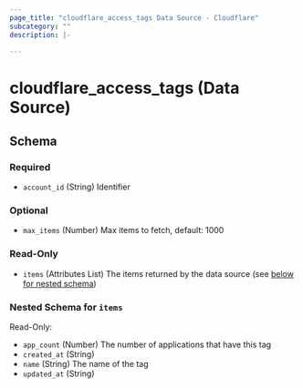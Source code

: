 ```yaml
---
page_title: "cloudflare_access_tags Data Source - Cloudflare"
subcategory: ""
description: |-
  
---
```


# cloudflare_access_tags (Data Source)




<!-- schema generated by tfplugindocs -->
## Schema

### Required

- `account_id` (String) Identifier

### Optional

- `max_items` (Number) Max items to fetch, default: 1000

### Read-Only

- `items` (Attributes List) The items returned by the data source (see [below for nested schema](#nestedatt--items))

<a id="nestedatt--items"></a>
### Nested Schema for `items`

Read-Only:

- `app_count` (Number) The number of applications that have this tag
- `created_at` (String)
- `name` (String) The name of the tag
- `updated_at` (String)


